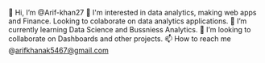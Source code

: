 👋 Hi, I’m @Arif-khan27
👀 I'm interested in data analytics, making web apps and Finance. Looking to colaborate on data analytics applications.
🌱 I’m currently learning Data Science and Bussniess Analytics.
💞️ I’m looking to collaborate on Dashboards and other projects.
📫 How to reach me @arifkhanak5467@gmail.com

